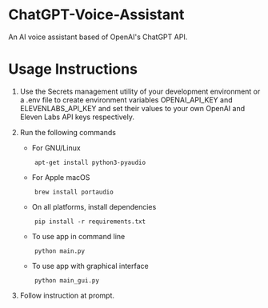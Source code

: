 # ChatGPT-Voice-Assistant
An AI voice assistant based of OpenAI's ChatGPT API.

# Usage Instructions
1. Use the Secrets management utility of your development environment or a .env file to create environment variables OPENAI_API_KEY and ELEVENLABS_API_KEY and set their values to your own OpenAI and Eleven Labs API keys respectively. 

2. Run the following commands
    - For GNU/Linux
    ```
        apt-get install python3-pyaudio
    ```
    - For Apple macOS
    ```
        brew install portaudio
    ```
    - On all platforms, install dependencies
    ```
        pip install -r requirements.txt

    ```
    - To use app in command line
    ```
        python main.py
    ```
    - To use app with graphical interface
    ```
        python main_gui.py
    ```

3. Follow instruction at prompt.
